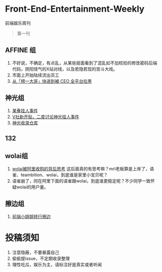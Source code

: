 # Front-End-Entertainment-Weekly
前端娱乐周刊
> 第一刊
## AFFINE 组
1. 不好说，不确定，有点乱，从某些层面看到了混乱如不加校验的修改密码后端代码，阴阳怪气的X站对线，以及若隐若现的宫斗大戏。
2. 市面上开始陆续流出员工
3. [从「榜一大哥」快进到被 CEO 全平台拉黑](https://twitter.com/thecalicastle/status/1718500193648386345)
## 神光组
1. [某叠挂人事件](https://juejin.cn/post/7291547336399552569)
2. [V社新开贴，二度讨论神光挂人事件](https://www.v2ex.com/t/985358#reply86)
3. [神光收录仓库](https://github.com/l28939279/god-light) 

## 132

## wolai组
1. [wolai被阿里收购的背后思考](https://sspai.com/post/78711) 这后面真的有思考嘛？mrl老板算是上岸了，语雀、teambition、wolai，到底谁是家里小宝贝呢？ 
2. 语雀崩了，同在阿里下面的语雀跟wolai，到底谁更稳定呢？不少同学一致怀疑wolai的用户量。

## 擦边组
1. [前端小姐姐转行擦边](https://github.com/fishdb/Front-End-Entertainment-Weekly/issues/1)
# 投稿须知
1. 注意隐蔽，不要暴露自己
2. 偷偷提issue，不定期收录整理
3. 理性吃瓜，娱乐为主，请标注好是真实或者听闻
